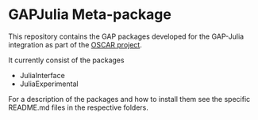 # GAPJulia Meta-package

This repository contains the GAP packages developed for the GAP-Julia integration as part of the
[OSCAR project](http://oscar.computeralgebra.de).

It currently consist of the packages
* JuliaInterface
* JuliaExperimental

For a description of the packages and how to install them see the specific README.md files in the respective folders.